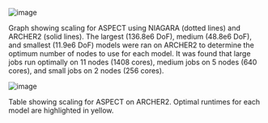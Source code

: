 ![image](https://github.com/user-attachments/assets/96b90ffa-dbb7-4815-9d7e-31bfb0e15dad)

Graph showing scaling for ASPECT using NIAGARA (dotted lines) and ARCHER2 (solid lines). The largest (136.8e6 DoF), medium (48.8e6 DoF), and smallest (11.9e6 DoF) models were ran on ARCHER2 to determine the optimum number of nodes to use for each model. It was found that large jobs run optimally on 11 nodes (1408 cores), medium jobs on 5 nodes (640 cores), and small jobs on 2 nodes (256 cores).

![image](https://github.com/user-attachments/assets/4c8f3225-0b56-4b76-ba83-410e793e0511)

Table showing scaling for ASPECT on ARCHER2. Optimal runtimes for each model are highlighted in yellow.

